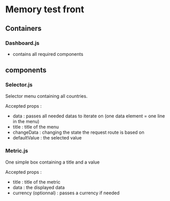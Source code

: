 # Memory test front

## Containers

### Dashboard.js

- contains all required components

## components

### Selector.js

Selector menu containing all countries.

Accepted props :

- data : passes all needed datas to iterate on (one data element = one line in the menu)
- title : title of the menu
- changeData : changing the state the request route is based on
- defaultValue : the selected value

### Metric.js

One simple box containing a title and a value

Accepted props :

- title : title of the metric
- data : the displayed data
- currency (optionnal) : passes a currency if needed
